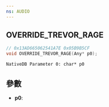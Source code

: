 ```yaml
---
ns: AUDIO
---
```

## OVERRIDE_TREVOR_RAGE

```c
// 0x13AD665062541A7E 0x05B9B5CF
void OVERRIDE_TREVOR_RAGE(Any* p0);
```

```
NativeDB Parameter 0: char* p0
```

## 參數
* **p0**: 

